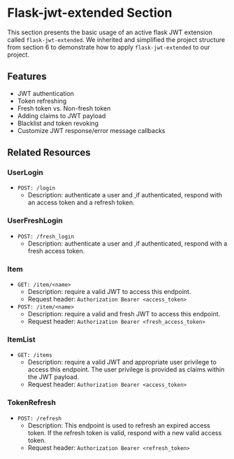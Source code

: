 # Flask-jwt-extended Section

This section presents the basic usage of an active flask JWT extension called `flask-jwt-extended`. We inherited and simplified the project structure from section 6 to demonstrate how to apply `flask-jwt-extended` to our project. 

## Features
 - JWT authentication
 - Token refreshing
 - Fresh token vs. Non-fresh token
 - Adding claims to JWT payload
 - Blacklist and token revoking
 - Customize JWT response/error message callbacks
 
## Related Resources

### UserLogin
- `POST: /login`
    - Description: authenticate a user and ,if authenticated, respond with an access token and a refresh token.

### UserFreshLogin
- `POST: /fresh_login`
    - Description: authenticate a user and ,if authenticated, respond with a fresh access token.    

### Item

- `GET: /item/<name>`
    - Description: require a valid JWT to access this endpoint.
    - Request header: `Authorization Bearer <access_token>`
- `POST: /item/<name>`
    - Description: require a valid and fresh JWT to access this endpoint.
    - Request header: `Authorization Bearer <fresh_access_token>`
    
### ItemList

- `GET: /items`
    - Description: require a valid JWT and appropriate user privilege to access this endpoint. The user privilege is provided as claims within the JWT payload. 
    - Request header: `Authorization Bearer <access_token>`
    
### TokenRefresh

- `POST: /refresh`
    - Description: This endpoint is used to refresh an expired access token. If the refresh token is valid, respond with a new valid access token. 
    - Request header: `Authorization Bearer <refresh_token>`
        




